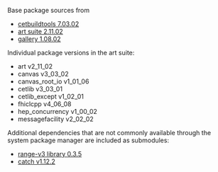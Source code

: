 Base package sources from

* [cetbuildtools 7.03.02](https://cdcvs.fnal.gov/redmine/projects/cetbuildtools/wiki)
* [art suite 2.11.02](https://cdcvs.fnal.gov/redmine/projects/art/wiki/Release_Notes_21102)
* [gallery 1.08.02](https://cdcvs.fnal.gov/redmine/projects/gallery/wiki/Release_Notes_10802)

Individual package versions in the art suite:

- art               v2\_11\_02
- canvas            v3\_03\_02
- canvas\_root\_io    v1\_01\_06
- cetlib            v3\_03\_01
- cetlib\_except     v1\_02\_01
- fhiclcpp          v4\_06\_08
- hep\_concurrency   v1\_00\_02
- messagefacility   v2\_02\_02

Additional dependencies that are not commonly available through the system package
manager are included as submodules:

* [range-v3 library 0.3.5](https://github.com/ericniebler/range-v3)
* [catch v1.12.2](https://github.com/catchorg/Catch2)
